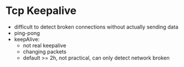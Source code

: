 # Tcp Keepalive
+ difficult to detect broken connections without actually sending data
+ ping-pong
+ keepAlive:
    + not real keepalive
    + changing packets
    + default >= 2h, not practical, can only detect network broken

